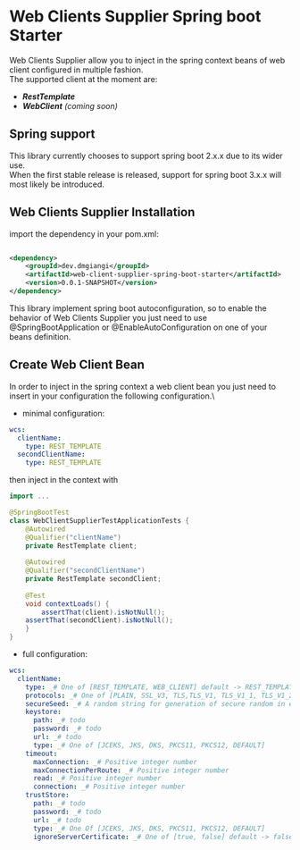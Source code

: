 # Web Clients Supplier Spring boot Starter

Web Clients Supplier allow you to inject in the spring context beans of web client configured in multiple fashion.\
The supported client at the moment are:

- _**RestTemplate**_
- _**WebClient**_ _(coming soon)_

## Spring support

This library currently chooses to support spring boot 2.x.x due to its wider
use.\
When the first stable release is released, support for spring boot 3.x.x will
most likely be introduced.

## Web Clients Supplier Installation

import the dependency in your pom.xml:

```xml

<dependency>
    <groupId>dev.dmgiangi</groupId>
    <artifactId>web-client-supplier-spring-boot-starter</artifactId>
    <version>0.0.1-SNAPSHOT</version>
</dependency>
```

This library implement spring boot autoconfiguration, so to enable the behavior
of Web Clients Supplier you just need to use @SpringBootApplication or
@EnableAutoConfiguration on one of your beans definition.

## Create Web Client Bean

In order to inject in the spring context a web client bean you just need to
insert in your configuration the following configuration.\

- minimal configuration:

```yaml
wcs:
  clientName:
    type: REST_TEMPLATE
  secondClientName:
    type: REST_TEMPLATE
```

then inject in the context with

```java
import ...

@SpringBootTest
class WebClientSupplierTestApplicationTests {
    @Autowired
    @Qualifier("clientName")
    private RestTemplate client;
    
    @Autowired
    @Qualifier("secondClientName")
    private RestTemplate secondClient;
    
    @Test
    void contextLoads() {
        assertThat(client).isNotNull();
	assertThat(secondClient).isNotNull();
    }
}
```

- full configuration:

```yaml
wcs:
  clientName:
    type: _# One of [REST_TEMPLATE, WEB_CLIENT] default -> REST_TEMPLATE
    protocols: _# One of [PLAIN, SSL_V3, TLS,TLS_V1, TLS_V1_1, TLS_V1_2, TLS_V1_3] default -> TLS
    secureSeed: _# A random string for generation of secure random in encrypted connection. default -> generated at runtime
    keystore:
      path: _# todo
      password: _# todo
      url: _# todo
      type: _# One of [JCEKS, JKS, DKS, PKCS11, PKCS12, DEFAULT]
    timeout:
      maxConnection: _# Positive integer number
      maxConnectionPerRoute: _# Positive integer number
      read: _# Positive integer number
      connection: _# Positive integer number
    trustStore:
      path: _# todo
      password: _# todo
      url: _# todo
      type: _# One Of [JCEKS, JKS, DKS, PKCS11, PKCS12, DEFAULT]
      ignoreServerCertificate: _# One of [true, false] default -> false
```
